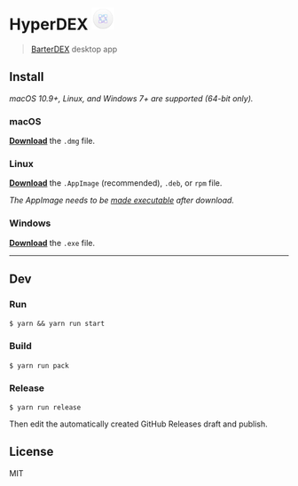 # HyperDEX <img src="app/static/icon.png" width="40">

> [BarterDEX](https://barterdex.supernet.org) desktop app


## Install

*macOS 10.9+, Linux, and Windows 7+ are supported (64-bit only).*

### macOS

[**Download**](https://github.com/lukechilds/hyperdex/releases/latest) the `.dmg` file.

### Linux

[**Download**](https://github.com/lukechilds/hyperdex/releases/latest) the `.AppImage` (recommended), `.deb`, or `rpm` file.

*The AppImage needs to be [made executable](http://discourse.appimage.org/t/how-to-make-an-appimage-executable/80) after download.*

### Windows

[**Download**](https://github.com/lukechilds/hyperdex/releases/latest) the `.exe` file.


---


## Dev

### Run

```
$ yarn && yarn run start
```

### Build

```
$ yarn run pack
```

### Release

```
$ yarn run release
```

Then edit the automatically created GitHub Releases draft and publish.


## License

MIT

